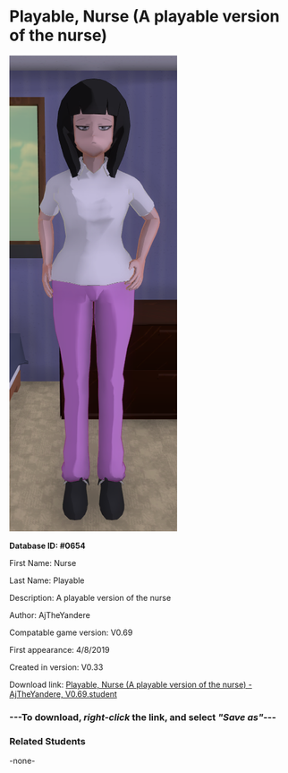 # Playable, Nurse (A playable version of the nurse)

<img src="../../Files/Images/Playable, Nurse (A playable version of the nurse).png" title="Playable, Nurse (A playable version of the nurse) - AjTheYandere, V0.69">

**Database ID: #0654**

First Name: Nurse

Last Name: Playable

Description: A playable version of the nurse

Author: AjTheYandere

Compatable game version: V0.69

First appearance: 4/8/2019

Created in version: V0.33

Download link: <a href="https://raw.githubusercontent.com/Arbiter1223/Daigaku-Gurashi-Custom-Students/master/Files/Student%20Files/Playable%2C%20Nurse%20(A%20playable%20version%20of%20the%20nurse)%20-%20AjTheYandere%2C%20V0.69.student">Playable, Nurse (A playable version of the nurse) - AjTheYandere, V0.69.student</a>

### ---**To download, _right-click_ the link, and select _"Save as"_**---

### Related Students

-none-
